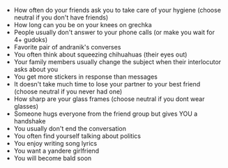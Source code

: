 - How often do your friends ask you to take care of your hygiene (choose neutral if you don't have friends)
- How long can you be on your knees on grechka
- People usually don't answer to your phone calls (or make you wait for 4+ gudoks)
- Favorite pair of andranik's converses
- You often think about squeezing chihuahuas (their eyes out)
- Your family members usually change the subject when their interlocutor asks about you
- You get more stickers in response than messages 
- It doesn't take much time to lose your partner to your best friend (choose neutral if you never had one)
- How sharp are your glass frames (choose neutral if you dont wear glasses)
- Someone hugs everyone from the friend group but gives YOU a handshake
- You usually don't end the conversation
- You often find yourself talking about politics
- You enjoy writing song lyrics 
- You want a yandere girlfriend
- You will become bald soon
